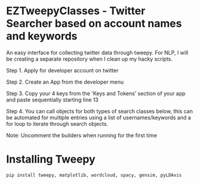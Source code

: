 # EZTweepyClasses - Twitter Searcher based on account names and keywords
An easy interface for collecting twitter data through tweepy. For NLP, I will be creating a separate repository when I clean up my hacky scripts. 

 Step 1. Apply for developer account on twitter
 
 Step 2. Create an App from the developer menu
 
 Step 3. Copy your 4 keys from the 'Keys and Tokens' section of your app and paste sequentially starting line 13
 
 Step 4. You can call objects for both types of search classes below, this can be automated for multiple entries
         using a list of usernames/keywords and a for loop to iterate through search objects.
 
 Note: Uncomment the builders when running for the first time 


# Installing Tweepy
    pip install tweepy, matplotlib, wordcloud, spacy, gensim, pyLDAvis

